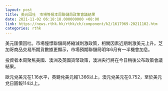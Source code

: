 ```yaml
---
layout: post
title: 美元回吐　市場等候本周聯儲局政策會議結果
date: 2021-11-02 06:18:18.000000000 +08:00
link: https://news.rthk.hk/rthk/ch/component/k2/1617969-20211102.htm
categories: rthk
---
```


美元匯價回吐。市場憧憬聯儲局將縮減刺激政策，相關因素近期刺激美元上升。芝加哥商品交易所期貨數據更顯示，市場預期聯儲局明年6月有一半機會加息。

投資者本周聚焦美國、澳洲及英國貨幣政策，澳洲央行將在今日稍後公布政策會議結果。

歐元兌美元在1.16水平，英鎊兌美元報1.366以上，澳元兌美元在0.752，至於美元兌日圓報114以上。

